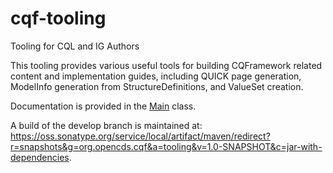 # cqf-tooling
Tooling for CQL and IG Authors

This tooling provides various useful tools for building CQFramework related content and implementation guides, including QUICK page generation, ModelInfo generation from StructureDefinitions, and ValueSet creation.

Documentation is provided in the [Main](https://github.com/cqframework/cqf-tooling/blob/master/src/main/java/org/opencds/cqf/Main.java) class.

A build of the develop branch is maintained at: https://oss.sonatype.org/service/local/artifact/maven/redirect?r=snapshots&g=org.opencds.cqf&a=tooling&v=1.0-SNAPSHOT&c=jar-with-dependencies.


